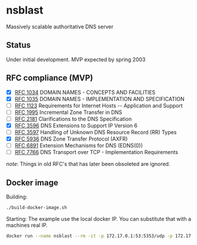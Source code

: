 # nsblast
Massively scalable authoritative DNS server

## Status
Under initial development.
MVP expected by spring 2003


## RFC compliance (MVP)

- [x] [RFC 1034](https://www.rfc-editor.org/rfc/rfc1034) DOMAIN NAMES - CONCEPTS AND FACILITIES
- [x] [RFC 1035](https://www.rfc-editor.org/rfc/rfc1035) DOMAIN NAMES - IMPLEMENTATION AND SPECIFICATION
- [ ] [RFC 1123](https://www.rfc-editor.org/rfc/rfc1123) Requirements for Internet Hosts -- Application and Support
- [ ] [RFC 1995](https://www.rfc-editor.org/rfc/rfc1995) Incremental Zone Transfer in DNS
- [ ] [RFC 2181](https://www.rfc-editor.org/rfc/rfc2181) Clarifications to the DNS Specification
- [x] [RFC 3596](https://www.rfc-editor.org/rfc/rfc3596) DNS Extensions to Support IP Version 6
- [ ] [RFC 3597](https://www.rfc-editor.org/rfc/rfc3597) Handling of Unknown DNS Resource Record (RR) Types
- [x] [RFC 5936](https://www.rfc-editor.org/rfc/rfc5936) DNS Zone Transfer Protocol (AXFR)
- [ ] [RFC 6891](https://www.rfc-editor.org/rfc/rfc6891) Extension Mechanisms for DNS (EDNS(0))
- [ ] [RFC 7766](https://www.rfc-editor.org/rfc/rfc7766) DNS Transport over TCP - Implementation Requirements

*note*: Things in old RFC's that has later been obsoleted are ignored.

## Docker image

Building:
```sh
./build-docker-image.sh
```

Starting:
The example use the local docker IP. You can substitute that with a machines real IP.

```sh
docker run --name nsblast --rm -it -p 172.17.0.1:53:5353/udp -p 172.17.0.1:53:5353/tcp -p 172.17.0.1:80:8080/tcp lastviking/nsblast -l trace --dns-udp-port 5353 --dns-tcp-port 5353 --http-port 8080 --dns-endpoint 0.0.0.0 --http-endpoint 0.0.0.0
```
